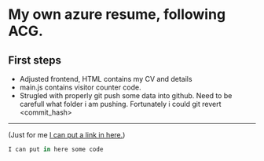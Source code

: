 # My own azure resume, following ACG.

## First steps

- Adjusted frontend, HTML contains my CV and details
- main.js contains visitor counter code.
- Strugled with properly git push some data into github. Need to be carefull what folder i am pushing. Fortunately i could 
git revert <commit_hash>




______________________________________________
(Just for me [I can put a link in here.]())

```python
I can put in here some code
```

